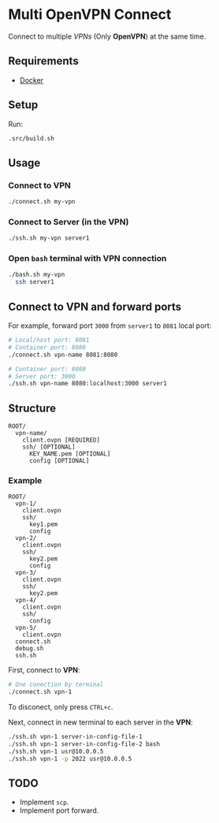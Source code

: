 # Multi OpenVPN Connect

Connect to multiple _VPNs_ (Only **OpenVPN**) at the same time.

## Requirements

* [Docker](https://docs.docker.com/engine/installation/linux/docker-ce/ubuntu/)

## Setup

Run:

```bash
.src/build.sh
```

## Usage

### Connect to VPN

```bash
./connect.sh my-vpn
```

### Connect to Server (in the VPN)

```bash
./ssh.sh my-vpn server1
```

### Open `bash` terminal with VPN connection

```bash
./bash.sh my-vpn
  ssh server1
```

## Connect to VPN and forward ports

For example, forward port `3000` from `server1` to `8081` local port:

```bash
# Local/host port: 8081
# Container port: 8080
./connect.sh vpn-name 8081:8080

# Container port: 8080
# Server port: 3000
./ssh.sh vpn-name 8080:localhost:3000 server1
```

## Structure

```
ROOT/
  vpn-name/
    client.ovpn [REQUIRED]
    ssh/ [OPTIONAL]
      KEY_NAME.pem [OPTIONAL]
      config [OPTIONAL]
```

### Example

```
ROOT/
  vpn-1/
    client.ovpn
    ssh/
      key1.pem
      config
  vpn-2/
    client.ovpn
    ssh/
      key2.pem
      config
  vpn-3/
    client.ovpn
    ssh/
      key2.pem
  vpn-4/
    client.ovpn
    ssh/
      config
  vpn-5/
    client.ovpn
  connect.sh
  debug.sh
  ssh.sh
```

First, connect to **VPN**:

```bash
# One conection by terminal
./connect.sh vpn-1
```

To disconect, only press `CTRL+c`.

Next, connect in new terminal to each server in the **VPN**:

```bash
./ssh.sh vpn-1 server-in-config-file-1
./ssh.sh vpn-1 server-in-config-file-2 bash
./ssh.sh vpn-1 usr@10.0.0.5
./ssh.sh vpn-1 -p 2022 usr@10.0.0.5
```

## TODO

* Implement `scp`.
* Implement port forward.
